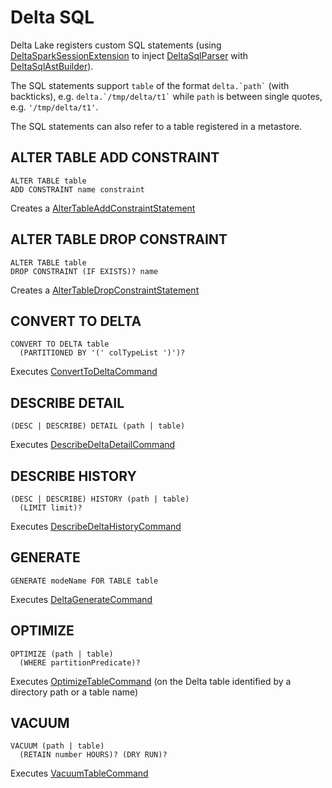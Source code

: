 # Delta SQL

Delta Lake registers custom SQL statements (using [DeltaSparkSessionExtension](../DeltaSparkSessionExtension.md) to inject [DeltaSqlParser](DeltaSqlParser.md) with [DeltaSqlAstBuilder](DeltaSqlAstBuilder.md)).

The SQL statements support `table` of the format `` delta.`path` `` (with backticks), e.g. `` delta.`/tmp/delta/t1` `` while `path` is between single quotes, e.g. `'/tmp/delta/t1'`.

The SQL statements can also refer to a table registered in a metastore.

## <span id="ALTER-TABLE-ADD-CONSTRAINT"> ALTER TABLE ADD CONSTRAINT

```text
ALTER TABLE table
ADD CONSTRAINT name constraint
```

Creates a [AlterTableAddConstraintStatement](../constraints/AlterTableAddConstraintStatement.md)

## <span id="ALTER-TABLE-DROP-CONSTRAINT"> ALTER TABLE DROP CONSTRAINT

```text
ALTER TABLE table
DROP CONSTRAINT (IF EXISTS)? name
```

Creates a [AlterTableDropConstraintStatement](../constraints/AlterTableDropConstraintStatement.md)

## <span id="CONVERT-TO-DELTA"> CONVERT TO DELTA

```text
CONVERT TO DELTA table
  (PARTITIONED BY '(' colTypeList ')')?
```

Executes [ConvertToDeltaCommand](../commands/convert/ConvertToDeltaCommand.md)

## <span id="DESCRIBE-DETAIL"> DESCRIBE DETAIL

```text
(DESC | DESCRIBE) DETAIL (path | table)
```

Executes [DescribeDeltaDetailCommand](../commands/describe-detail/DescribeDeltaDetailCommand.md)

## <span id="DESCRIBE-HISTORY"> DESCRIBE HISTORY

```text
(DESC | DESCRIBE) HISTORY (path | table)
  (LIMIT limit)?
```

Executes [DescribeDeltaHistoryCommand](../commands/describe-history/DescribeDeltaHistoryCommand.md)

## <span id="GENERATE"> GENERATE

```text
GENERATE modeName FOR TABLE table
```

Executes [DeltaGenerateCommand](../commands/generate/DeltaGenerateCommand.md)

## <span id="OPTIMIZE"> OPTIMIZE

```text
OPTIMIZE (path | table)
  (WHERE partitionPredicate)?
```

Executes [OptimizeTableCommand](../commands/optimize/OptimizeTableCommand.md) (on the Delta table identified by a directory path or a table name)

## <span id="VACUUM"> VACUUM

```text
VACUUM (path | table)
  (RETAIN number HOURS)? (DRY RUN)?
```

Executes [VacuumTableCommand](../commands/vacuum/VacuumTableCommand.md)
